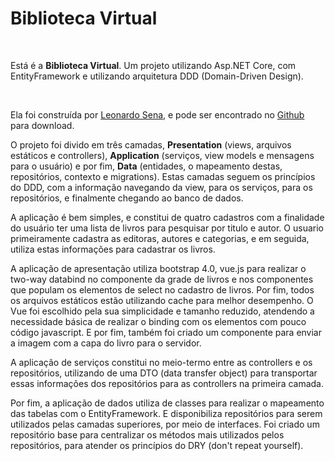# Biblioteca Virtual

﻿<p>Está é a <b>Biblioteca Virtual</b>. Um projeto utilizando Asp.NET Core, com EntityFramework e utilizando arquitetura DDD (Domain-Driven Design).</p>
<br />
<p>Ela foi construída por <a href="emailto:lsr.sena@gmail.com">Leonardo Sena</a>, e pode ser encontrado no <a href="https://github.com/shadowkras/BibliotecaVirtual">Github</a> para download.</p>

<p>O projeto foi divido em três camadas, <b>Presentation</b> (views, arquivos estáticos e controllers), <b>Application</b> (serviços, view models e mensagens para o usuário) e por fim, <b>Data</b> (entidades, o mapeamento destas, repositórios, contexto e migrations). Estas camadas seguem os princípios do DDD, com a informação navegando da view, para os serviços, para os repositórios, e finalmente chegando ao banco de dados.</p>

<p>A aplicação é bem simples, e constitui de quatro cadastros com a finalidade do usuário ter uma lista de livros para pesquisar por titulo e autor. O usuario primeiramente cadastra as editoras, autores e categorias, e em seguida, utiliza estas informações para cadastrar os livros.</p>

<p>A aplicação de apresentação utiliza bootstrap 4.0, vue.js para realizar o two-way databind no componente da grade de livros e nos componentes que populam os elementos de select no cadastro de livros. Por fim, todos os arquivos estáticos estão utilizando cache para melhor desempenho. O Vue foi escolhido pela sua simplicidade e tamanho reduzido, atendendo a necessidade básica de realizar o binding com os elementos com pouco código javascript. E por fim, também foi criado um componente para enviar a imagem com a capa do livro para o servidor.</p>
<p>A aplicação de serviços constitui no meio-termo entre as controllers e os repositórios, utilizando de uma DTO (data transfer object) para transportar essas informações dos repositórios para as controllers na primeira camada.</p>
<p>Por fim, a aplicação de dados utiliza de classes para realizar o mapeamento das tabelas com o EntityFramework. E disponibiliza repositórios para serem utilizados pelas camadas superiores, por meio de interfaces. Foi criado um repositório base para centralizar os métodos mais utilizados pelos repositórios, para atender os princípios do DRY (don't repeat yourself).</p>
